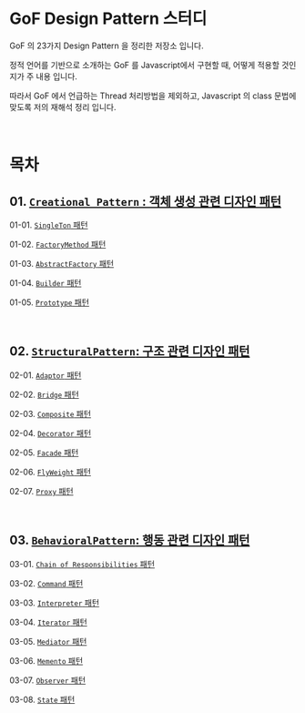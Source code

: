 # GoF Design Pattern 스터디

GoF 의 23가지 Design Pattern 을 정리한 저장소 입니다.

정적 언어를 기반으로 소개하는 GoF 를 Javascript에서 구현할 때, 어떻게 적용할 것인지가 주 내용 입니다.

따라서 GoF 에서 언급하는 Thread 처리방법을 제외하고, Javascript 의 class 문법에 맞도록 저의 재해석 정리 입니다.

<br/>

# 목차

## 01. [``Creational Pattern`` : 객체 생성 관련 디자인 패턴](https://github.com/Chocobe/-Study-DesignPatter/tree/master/src/_01_CreationalPattern)

01-01. [``SingleTon`` 패턴](https://github.com/Chocobe/-Study-DesignPatter/tree/master/src/_01_CreationalPattern/_01_01_SingleTon)

01-02. [``FactoryMethod`` 패턴](https://github.com/Chocobe/-Study-DesignPatter/tree/master/src/_01_CreationalPattern/_01_02_FactoryMethod)

01-03. [``AbstractFactory`` 패턴](https://github.com/Chocobe/-Study-DesignPatter/tree/master/src/_01_CreationalPattern/_01_03_AbstractFactory)

01-04. [``Builder`` 패턴](https://github.com/Chocobe/-Study-DesignPatter/tree/master/src/_01_CreationalPattern/_01_04_Builder)

01-05. [``Prototype`` 패턴](https://github.com/Chocobe/-Study-DesignPatter/tree/master/src/_01_CreationalPattern/_01_05_Prototype)



<br/>



## 02. [``StructuralPattern``: 구조 관련 디자인 패턴](https://github.com/Chocobe/-Study-DesignPatter/tree/master/src/_02_StructuralPattern)

02-01. [``Adaptor`` 패턴](https://github.com/Chocobe/-Study-DesignPatter/tree/master/src/_02_StructuralPattern/_02_01_Adapter)

02-02. [``Bridge`` 패턴](https://github.com/Chocobe/-Study-DesignPatter/tree/master/src/_02_StructuralPattern/_02_02_Bridge)

02-03. [``Composite`` 패턴](https://github.com/Chocobe/-Study-DesignPatter/tree/master/src/_02_StructuralPattern/_02_03_Composite)

02-04. [``Decorator`` 패턴](https://github.com/Chocobe/-Study-DesignPatter/tree/master/src/_02_StructuralPattern/_02_04_Decorator)

02-05. [``Facade`` 패턴](https://github.com/Chocobe/-Study-DesignPatter/tree/master/src/_02_StructuralPattern/_02_05_Facade)

02-06. [``FlyWeight`` 패턴](https://github.com/Chocobe/-Study-DesignPatter/tree/master/src/_02_StructuralPattern/_02_05_FlyWeight)

02-07. [``Proxy`` 패턴](https://github.com/Chocobe/-Study-DesignPatter/tree/master/src/_02_StructuralPattern/_02_07_Proxy)



<br/>



## 03. [``BehavioralPattern``: 행동 관련 디자인 패턴](https://github.com/Chocobe/-Study-DesignPatter/tree/master/src/_03_BehavioralPattern)

03-01. [``Chain of Responsibilities`` 패턴](https://github.com/Chocobe/-Study-DesignPatter/tree/master/src/_03_BehavioralPattern/_03_01_ChainOfResponsibilities)

03-02. [``Command`` 패턴](https://github.com/Chocobe/-Study-DesignPatter/tree/master/src/_03_BehavioralPattern/_03_02_Command)

03-03. [``Interpreter`` 패턴](https://github.com/Chocobe/-Study-DesignPatter/tree/master/src/_03_BehavioralPattern/_03_03_Interpreter)

03-04. [``Iterator`` 패턴](https://github.com/Chocobe/-Study-DesignPatter/tree/master/src/_03_BehavioralPattern/_03_04_Iterator)

03-05. [``Mediator`` 패턴](https://github.com/Chocobe/-Study-DesignPatter/tree/master/src/_03_BehavioralPattern/_03_05_Mediator)

03-06. [``Memento`` 패턴](https://github.com/Chocobe/-Study-DesignPatter/tree/master/src/_03_BehavioralPattern/_03_06_Memento)

03-07. [``Observer`` 패턴](https://github.com/Chocobe/-Study-DesignPatter/tree/master/src/_03_BehavioralPattern/_03_07_Observer)

03-08. [``State`` 패턴](https://github.com/Chocobe/-Study-DesignPatter/tree/master/src/_03_BehavioralPattern/_03_08_State)
